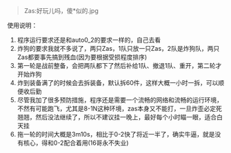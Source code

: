 >Zas:好玩儿吗，傻\*似的.jpg


使用说明：
1. 程序运行要求还是和auto0_2的要求一样的，自己去看
2. 炸狗的要求我就不多说了，两只Zas，1队只放一只Zas，2队是炸狗队，两只Zas都要事先搞到残血(因为要根据受损程度排序)
3. 第一轮是战前整备，会把两队都下了然后补给1队、撤退1队、重开，第二轮才开始炸狗
4. 炸到装备满了的时候会去拆装备，默认拆60件，这样大概一小时一拆，可以顺便收后勤
5. 尽管我加了很多预防措施，程序还是需要一个流畅的网络和流畅的运行环境，不然有可能跑飞，尤其是8-1N这种环境，zas本身又不能打，一旦炸歪必定死翘翘，然后没法继续了，所以不建议挂一晚上，最好每个小时瞄一眼，适合白天挂
6. 拖一轮的时间大概是3m10s，相比于0-2快了将近一半了，确实牛逼，就是没有核心，得和0-2配合着用(16哥永不失业)
